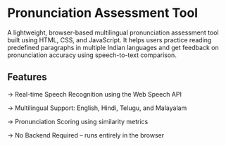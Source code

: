 # Pronunciation Assessment Tool

A lightweight, browser-based multilingual pronunciation assessment tool built using HTML, CSS, and JavaScript. It helps users practice reading predefined paragraphs in multiple Indian languages and get feedback on pronunciation accuracy using speech-to-text comparison.

## Features
-> Real-time Speech Recognition using the Web Speech API

-> Multilingual Support: English, Hindi, Telugu, and Malayalam

-> Pronunciation Scoring using similarity metrics

-> No Backend Required – runs entirely in the browser

